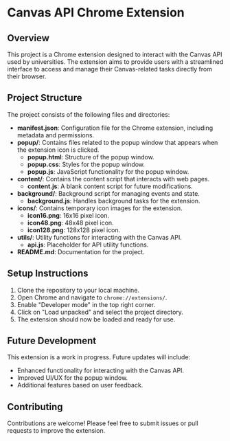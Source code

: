 # Canvas API Chrome Extension

## Overview
This project is a Chrome extension designed to interact with the Canvas API used by universities. The extension aims to provide users with a streamlined interface to access and manage their Canvas-related tasks directly from their browser.

## Project Structure
The project consists of the following files and directories:

- **manifest.json**: Configuration file for the Chrome extension, including metadata and permissions.
- **popup/**: Contains files related to the popup window that appears when the extension icon is clicked.
  - **popup.html**: Structure of the popup window.
  - **popup.css**: Styles for the popup window.
  - **popup.js**: JavaScript functionality for the popup window.
- **content/**: Contains the content script that interacts with web pages.
  - **content.js**: A blank content script for future modifications.
- **background/**: Background script for managing events and state.
  - **background.js**: Handles background tasks for the extension.
- **icons/**: Contains temporary icon images for the extension.
  - **icon16.png**: 16x16 pixel icon.
  - **icon48.png**: 48x48 pixel icon.
  - **icon128.png**: 128x128 pixel icon.
- **utils/**: Utility functions for interacting with the Canvas API.
  - **api.js**: Placeholder for API utility functions.
- **README.md**: Documentation for the project.

## Setup Instructions
1. Clone the repository to your local machine.
2. Open Chrome and navigate to `chrome://extensions/`.
3. Enable "Developer mode" in the top right corner.
4. Click on "Load unpacked" and select the project directory.
5. The extension should now be loaded and ready for use.

## Future Development
This extension is a work in progress. Future updates will include:
- Enhanced functionality for interacting with the Canvas API.
- Improved UI/UX for the popup window.
- Additional features based on user feedback.

## Contributing
Contributions are welcome! Please feel free to submit issues or pull requests to improve the extension.